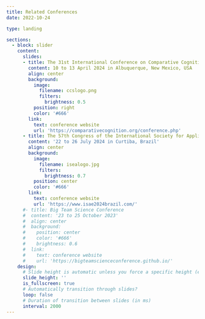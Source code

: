 ```yaml
---
title: Related Conferences
date: 2022-10-24

type: landing

sections:
  - block: slider
    content:
      slides:
      - title: The 31st International Conference on Comparative Cognition
        content: 10 to 13 April 2024 in Albuquerque, New Mexico, USA
        align: center
        background:
          image:
            filename: ccslogo.png
            filters:
              brightness: 0.5
          position: right
          color: '#666'
        link:
          text: conference website
          url: 'https://comparativecognition.org/conference.php'
      - title: The 57th Congress of the International Society for Applied Ethology
        content: '22 to 26 July 2024 in Curtiba, Brazil'
        align: center
        background:
          image:
            filename: isealogo.jpg
            filters:
              brightness: 0.7
          position: center
          color: '#666'
        link:
          text: conference website
          url: 'https://www.isae2024brazil.com/'
      #- title: Big Team Science Conference
      #  content: '23 to 25 October 2023'
      #  align: center
      #  background:
      #    position: center
      #    color: '#666'
      #    brightness: 0.6
      #  link:
      #    text: conference website
      #    url: 'https://bigteamscienceconference.github.io/'
    design:
      # Slide height is automatic unless you force a specific height (e.g. '400px')
      slide_height: ''
      is_fullscreen: true
      # Automatically transition through slides?
      loop: false
      # Duration of transition between slides (in ms)
      interval: 2000
---
```

